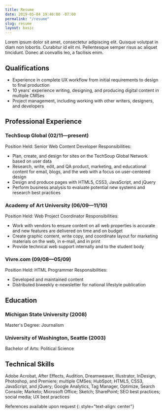 ```yaml
---
title: Resume
date: 2019-05-04 19:46:00 -07:00
permalink: "/resume"
slug: resume
layout: basic
---
```


Lorem ipsum dolor sit amet, consectetur adipiscing elit. Quisque volutpat in diam non lobortis. Curabitur id elit mi. Pellentesque semper risus ac aliquet tincidunt. Donec at convallis leo, a facilisis enim.

## Qualifications

* Experience in complete UX workflow from initial requirements to design to final production
* 10 years' experience writing, designing, and producing digital content in multiple CMSes
* Project management, including working with other writers, designers, and developers

## Professional Experience
### TechSoup Global (02/11—present)
Position Held: Senior Web Content Developer
Responsibilities:
* Plan, create, and design for sites on the TechSoup Global Network based on user data
* Research, write, edit, and QA product, marketing, and educational content for email, blogs, and the web with a focus on user-centered design
* Design and produce pages with HTML5, CSS3, JavaScript, and jQuery
* Perform business analysis to evaluate potential new systems and research best practices

### Academy of Art University (06/09—11/10)
Position Held: Web Project Coordinator
Responsibilities:
* Work with vendors to ensure content on all web properties is accurate and new features are delivered on time and on budget
* Create graphic content, write copy, and coordinate layout for marketing materials on the web, in e-mail, and in print
* Provide technical web support internally and to the student body

### Vivre.com (09/08—05/09)
Position Held: HTML Programmer
Responsibilities:
* Developed and maintained content
* Distributed biweekly e-newsletter for national lifestyle publication

## Education
### Michigan State University (2008)
Master's Degree: Journalism
### University of Washington, Seattle (2003)
Bachelor of Arts: Political Science

## Technical Skills
Adobe Acrobat, After Effects, Audition, Dreamweaver, Illustrator, InDesign, Photoshop, and Premiere; multiple CMSes; HubSpot; HTML5, CSS3, JavaScript, and jQuery; Google Analytics, Tag Manager, Optimize, Search Console; Marketo; Microsoft Office; Sketch; SharePoint; SEO best practices; social media; UX best practices

References available upon request
{: style="text-align: center"}